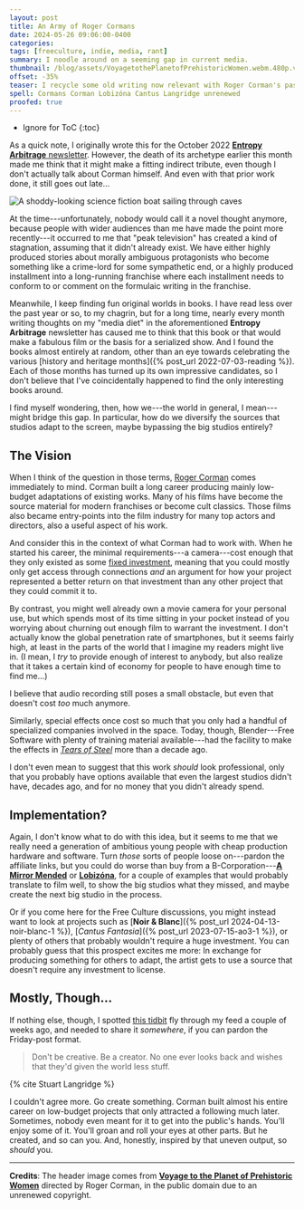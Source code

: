 ```yaml
---
layout: post
title: An Army of Roger Cormans
date: 2024-05-26 09:06:00-0400
categories:
tags: [freeculture, indie, media, rant]
summary: I noodle around on a seeming gap in current media.
thumbnail: /blog/assets/VoyagetothePlanetofPrehistoricWomen.webm.480p.vp9.png
offset: -35%
teaser: I recycle some old writing now relevant with Roger Corman's passing, on the use of making things.
spell: Cormans Corman Lobizóna Cantus Langridge unrenewed
proofed: true
---
```


* Ignore for ToC
{:toc}

As a quick note, I originally wrote this for the October 2022 [**Entropy Arbitrage** newsletter](https://buymeacoffee.com/jcolag).  However, the death of its archetype earlier this month made me think that it might make a fitting indirect tribute, even though I don't actually talk about Corman himself.  And even with that prior work done, it still goes out late...

![A shoddy-looking science fiction boat sailing through caves](/blog/assets/VoyagetothePlanetofPrehistoricWomen.webm.480p.vp9.png "Do you really think that what you have in mind will turn out worse than this...?")

At the time---unfortunately, nobody would call it a novel thought anymore, because people with wider audiences than me have made the point more recently---it occurred to me that "peak television" has created a kind of stagnation, assuming that it didn't already exist.  We have either highly produced stories about morally ambiguous protagonists who become something like a crime-lord for some sympathetic end, or a highly produced installment into a long-running franchise where each installment needs to conform to or comment on the formulaic writing in the franchise.

Meanwhile, I keep finding fun original worlds in books.  I have read less over the past year or so, to my chagrin, but for a long time, nearly every month writing thoughts on my "media diet" in the aforementioned **Entropy Arbitrage** newsletter has caused me to think that this book or that would make a fabulous film or the basis for a serialized show.  And I found the books almost entirely at random, other than an eye towards celebrating the various [history and heritage months]({% post_url 2022-07-03-reading %}).  Each of those months has turned up its own impressive candidates, so I don't believe that I've coincidentally happened to find the only interesting books around.

I find myself wondering, then, how we---the world in general, I mean---might bridge this gap.  In particular, how do we diversify the sources that studios adapt to the screen, maybe bypassing the big studios entirely?

## The Vision

When I think of the question in those terms, [Roger Corman](https://en.wikipedia.org/wiki/Roger_Corman) comes immediately to mind.  Corman built a long career producing mainly low-budget adaptations of existing works.  Many of his films have become the source material for modern franchises or become cult classics.  Those films also became entry-points into the film industry for many top actors and directors, also a useful aspect of his work.

And consider this in the context of what Corman had to work with.  When he started his career, the minimal requirements---a camera---cost enough that they only existed as some [fixed investment](https://en.wikipedia.org/wiki/Fixed_investment), meaning that you could mostly only get access through connections *and* an argument for how your project represented a better return on that investment than any other project that they could commit it to.

By contrast, you might well already own a movie camera for your personal use, but which spends most of its time sitting in your pocket instead of you worrying about churning out enough film to warrant the investment.  I don't actually know the global penetration rate of smartphones, but it seems fairly high, at least in the parts of the world that I imagine my readers might live in.  (I mean, I *try* to provide enough of interest to anybody, but also realize that it takes a certain kind of economy for people to have enough time to find me...)

I believe that audio recording still poses a small obstacle, but even that doesn't cost *too* much anymore.

Similarly, special effects once cost so much that you only had a handful of specialized companies involved in the space.  Today, though, Blender---Free Software with plenty of training material available---had the facility to make the effects in [*Tears of Steel*](https://mango.blender.org/) more than a decade ago.

I don't even mean to suggest that this work *should* look professional, only that you probably have options available that even the largest studios didn't have, decades ago, and for no money that you didn't already spend.

## Implementation?

Again, I don't know what to do with this idea, but it seems to me that we really need a generation of ambitious young people with cheap production hardware and software.  Turn *those* sorts of people loose on---pardon the affiliate links, but you could do worse than buy from a B-Corporation---[**A Mirror Mended**](https://bookshop.org/a/84388/9781250766649) or [**Lobizóna**](https://bookshop.org/a/84388/9781250239136), for a couple of examples that would probably translate to film well, to show the big studios what they missed, and maybe create the next big studio in the process.

Or if you come here for the Free Culture discussions, you might instead want to look at projects such as [**Noir & Blanc**]({% post_url 2024-04-13-noir-blanc-1 %}), [*Cantus Fantasia*]({% post_url 2023-07-15-ao3-1 %}), or plenty of others that probably wouldn't require a huge investment.  You can probably guess that this prospect excites me more:  In exchange for producing something for others to adapt, the artist gets to use a source that doesn't require any investment to license.

## Mostly, Though...

If nothing else, though, I spotted [this tidbit](https://www.kryogenix.org/days/2024/05/03/the-pastry-box-project-archaeology/) fly through my feed a couple of weeks ago, and needed to share it *somewhere*, if you can pardon the Friday-post format.

 > Don't be creative. Be a creator. No one ever looks back and wishes that they'd given the world less stuff.

{% cite Stuart Langridge %}

I couldn't agree more.  Go create something.  Corman built almost his entire career on low-budget projects that only attracted a following much later.  Sometimes, nobody even meant for it to get into the public's hands.  You'll enjoy some of it.  You'll groan and roll your eyes at other parts.  But he created, and so can you.  And, honestly, inspired by that uneven output, so *should* you.

* * *

**Credits**:  The header image comes from [**Voyage to the Planet of Prehistoric Women**](https://commons.wikimedia.org/wiki/File:VoyagetothePlanetofPrehistoricWomen.webm) directed by Roger Corman, in the public domain due to an unrenewed copyright.
